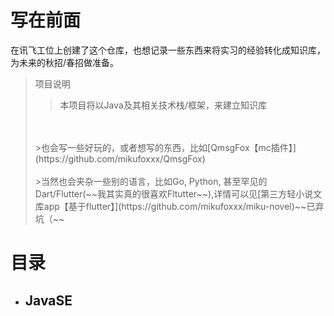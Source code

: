 # 写在前面
在讯飞工位上创建了这个仓库，也想记录一些东西来将实习的经验转化成知识库，为未来的秋招/春招做准备。

>项目说明<br/>
> >本项目将以Java及其相关技术栈/框架，来建立知识库
> <br/>
> <br/>
> >也会写一些好玩的，或者想写的东西，比如[QmsgFox【mc插件】](https://github.com/mikufoxxx/QmsgFox)
> <br/>
> <br/>
> >当然也会夹杂一些别的语言，比如Go, Python, 甚至罕见的Dart/Flutter(~~我其实真的很喜欢Fltutter~~),详情可以见[第三方轻小说文库app【基于flutter】](https://github.com/mikufoxxx/miku-novel)~~已弃坑（~~
# 目录
- JavaSE
  - 
